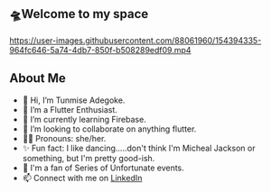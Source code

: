 ## 🛸Welcome to my space



https://user-images.githubusercontent.com/88061960/154394335-964fc646-5a74-4db7-850f-b508289edf09.mp4

 
## About Me
- 👋 Hi, I’m Tunmise Adegoke.
- 👀 I’m a Flutter Enthusiast.
- 🌱 I’m currently learning Firebase.
- 💞️ I’m looking to collaborate on anything flutter.
- 👩‍🦱 Pronouns: she/her.
- ✨ Fun fact: I like dancing.....don't think I'm Micheal Jackson or something, but I'm pretty good-ish.
- 📖 I'm a fan of Series of Unfortunate events.
- 📫 Connect with me on [LinkedIn](https://www.linkedin.com/in/tunmise-adegoke-34b496217)

